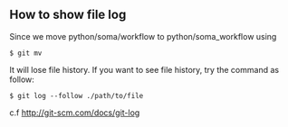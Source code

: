 

How to show file log
--------------------

Since we move python/soma/workflow to python/soma_workflow using 

```
$ git mv
```

It will lose file history. If you want to see file history, try the command as follow:

```
$ git log --follow ./path/to/file
```

c.f http://git-scm.com/docs/git-log


